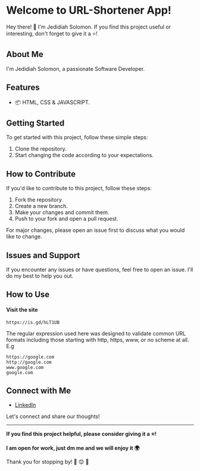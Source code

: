 # Welcome to URL-Shortener App!

Hey there! 👋 I'm Jedidiah Solomon. If you find this project useful or interesting, don't forget to give it a ⭐️!

## About Me

I'm Jedidiah Solomon, a passionate Software Developer.

## Features

- 📦 HTML, CSS & JAVASCRIPT.

## Getting Started

To get started with this project, follow these simple steps:

1. Clone the repository.
2. Start changing the code according to your expectations.

## How to Contribute

If you'd like to contribute to this project, follow these steps:

1. Fork the repository.
2. Create a new branch.
3. Make your changes and commit them.
4. Push to your fork and open a pull request.

For major changes, please open an issue first to discuss what you would like to change.

## Issues and Support

If you encounter any issues or have questions, feel free to open an issue. I'll do my best to help you out.

## How to Use

#### Visit the site

`https://is.gd/hLT1UB`

The regular expression used here was designed to validate common URL formats including those starting with http, https, www, or no scheme at all. E.g

```
https://google.com
http://google.com
www.google.com
google.com
```

## Connect with Me

- [LinkedIn](https://www.linkedin.com/in/jedidiahonwubiko5/)

Let's connect and share our thoughts!

---

**If you find this project helpful, please consider giving it a ⭐️!**

**I am open for work, just dm me and we will enjoy it 🌍**

Thank you for stopping by! 🌟 &#x1F60A; 🚀

```

```
